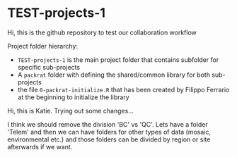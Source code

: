 # TEST-projects-1

Hi, this is the github repository to test our collaboration workflow
 
Project folder hierarchy:
+ `TEST-projects-1` is the main project folder that contains subfolder for specific sub-projects
+ A `packrat` folder with defining the shared/common library for both sub-projects
+ the file `0-packrat-initialize.R` that has been created by Filippo Ferrario at the beginning to initialize the library


Hi, this is Katie. Trying out some changes...

I think we should remove the division 'BC' vs 'QC'. Lets have a folder 'Telem' and then we can have folders for other types of data (mosaic, environmental etc.) and those folders can be divided by region or site afterwards if we want.

